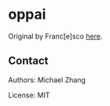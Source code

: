 oppai
=====

Original by Franc[e]sco [here](https://github.com/francesco149/oppai-ng).

Contact
-------

Authors: Michael Zhang

License: MIT

